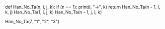 def Han_No_Ta(n, i, j, k):
	if (n == 1):
		print(i, "->", k)
		return
	Han_No_Ta(n - 1, i, k, j)
	Han_No_Ta(1, i, j, k)
	Han_No_Ta(n - 1, j, i, k)

Han_No_Ta(7, "1", "2", "3")

